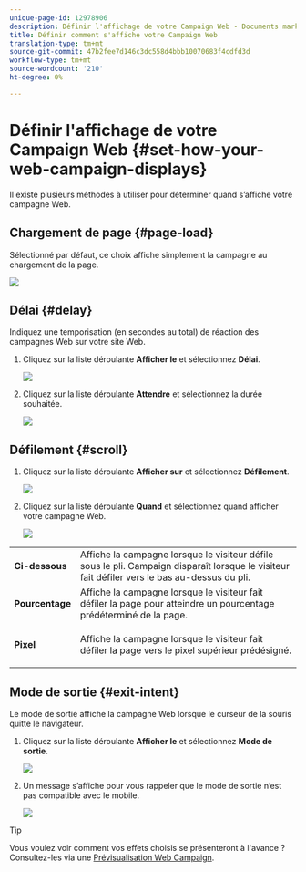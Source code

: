 ```yaml
---
unique-page-id: 12978906
description: Définir l'affichage de votre Campaign Web - Documents marketing - Documentation du produit
title: Définir comment s'affiche votre Campaign Web
translation-type: tm+mt
source-git-commit: 47b2fee7d146c3dc558d4bbb10070683f4cdfd3d
workflow-type: tm+mt
source-wordcount: '210'
ht-degree: 0%

---
```



# Définir l&#39;affichage de votre Campaign Web {#set-how-your-web-campaign-displays}

Il existe plusieurs méthodes à utiliser pour déterminer quand s’affiche votre campagne Web.

## Chargement de page {#page-load}

Sélectionné par défaut, ce choix affiche simplement la campagne au chargement de la page.

![](assets/pl1.png)

## Délai {#delay}

Indiquez une temporisation (en secondes au total) de réaction des campagnes Web sur votre site Web.

1. Cliquez sur la liste déroulante **Afficher le** et sélectionnez **Délai**.

   ![](assets/d1.png)

1. Cliquez sur la liste déroulante **Attendre** et sélectionnez la durée souhaitée.

   ![](assets/d2.png)

## Défilement {#scroll}

1. Cliquez sur la liste déroulante **Afficher sur** et sélectionnez **Défilement**.

   ![](assets/s1.png)

1. Cliquez sur la liste déroulante **Quand** et sélectionnez quand afficher votre campagne Web.

   ![](assets/s2.png)

<table> 
 <tbody> 
  <tr> 
   <td><strong>Ci-dessous</strong></td> 
   <td>Affiche la campagne lorsque le visiteur défile sous le pli. Campaign disparaît lorsque le visiteur fait défiler vers le bas au-dessus du pli.</td> 
  </tr> 
  <tr> 
   <td><strong>Pourcentage</strong></td> 
   <td>Affiche la campagne lorsque le visiteur fait défiler la page pour atteindre un pourcentage prédéterminé de la page.</td> 
  </tr> 
  <tr> 
   <td><strong>Pixel</strong></td> 
   <td><p>Affiche la campagne lorsque le visiteur fait défiler la page vers le pixel supérieur prédésigné.</p></td> 
  </tr> 
 </tbody> 
</table>

## Mode de sortie {#exit-intent}

Le mode de sortie affiche la campagne Web lorsque le curseur de la souris quitte le navigateur.

1. Cliquez sur la liste déroulante **Afficher le** et sélectionnez **Mode de sortie**.

   ![](assets/ei1.png)

1. Un message s’affiche pour vous rappeler que le mode de sortie n’est pas compatible avec le mobile.

   ![](assets/ei2.png)

>[!TIP]
>
>Vous voulez voir comment vos effets choisis se présenteront à l&#39;avance ? Consultez-les via une [Prévisualisation Web Campaign](preview-and-test-a-web-campaign.md).

